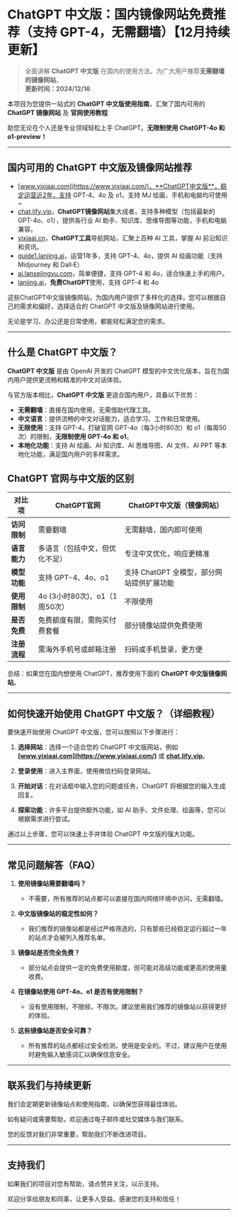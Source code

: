 # ChatGPT 中文版：国内镜像网站免费推荐（支持 GPT-4，无需翻墙）【12月持续更新】

> 全面讲解 **ChatGPT 中文版** 在国内的使用方法，为广大用户推荐**无需翻墙的镜像网站**。  
> **更新时间：2024/12/16** 

本项目为您提供一站式的 **ChatGPT 中文版使用指南**，汇聚了国内可用的 **ChatGPT 镜像网站** 及 **官网使用教程**

助您无论在个人还是专业领域轻松上手 ChatGPT。**无限制使用 ChatGPT-4o 和 o1-preview！**

---

## 国内可用的 ChatGPT 中文版及镜像网站推荐

- [www.yixiaai.com](https://www.yixiaai.com/)，**ChatGPT中文版**，稳定运营近2年，支持 GPT-4、4o 及 o1，支持 MJ 绘画，手机和电脑均可使用~
- [chat.lify.vip](https://chat.lify.vip/)，**ChatGPT镜像网站**集大成者，支持多种模型（包括最新的 GPT-4o、o1），提供各行业 AI 助手、知识库、思维导图等功能，手机和电脑兼容。
- [yixiaai.cn](https://yixiaai.cn/)，**ChatGPT工具**导航网站，汇聚上百种 AI 工具，掌握 AI 前沿知识和资讯。
- [guide1.lanjing.ai](https://guide1.lanjing.ai/)，运营1年多，支持 GPT-4、4o，提供 AI 绘画功能（支持 Midjourney 和 Dall·E）
- [ai.lansejingyu.com](https://ai.lansejingyu.com/)，简单便捷，支持 GPT-4 和 4o，适合快速上手的用户。
- [lanjing.ai](https://lanjing.ai/)，**免费ChatGPT**使用，支持 GPT-4 和 4o

这些ChatGPT中文版镜像网站，为国内用户提供了多样化的选择，您可以根据自己的需求和偏好，选择适合的 ChatGPT 中文版及镜像网站进行使用。

无论是学习、办公还是日常使用，都能轻松满足您的需求。

---

## 什么是 ChatGPT 中文版？
**ChatGPT 中文版** 是由 OpenAI 开发的 ChatGPT 模型的中文优化版本，旨在为国内用户提供更流畅和精准的中文对话体验。

与官方版本相比，**ChatGPT 中文版** 更适合国内用户，具备以下优势：

- **无需翻墙**：直接在国内使用，无需借助代理工具。
- **中文语言**：提供流畅的中文对话能力，适合学习、工作和日常使用。
- **无限使用**：支持 GPT-4，打破官网 GPT-4o（每3小时80次）和 o1（每周50次）的限制，**无限制使用 GPT-4o 和 o1**。
- **本地化功能**：支持 AI 绘画、AI 知识库、AI 思维导图、AI 文件、AI PPT 等本地化功能，满足国内用户的多样需求。

## ChatGPT 官网与中文版的区别

| 对比项 | ChatGPT官网 | ChatGPT中文版（镜像网站）|
|-------- |-------- |-------- |
| **访问限制** | 需要翻墙 | 无需翻墙，国内即可使用 |
| **语言能力** | 多语言（包括中文，但优化不足） | 专注中文优化，响应更精准 |
| **模型功能** | 支持 GPT-4、4o、o1 | 支持 ChatGPT 全模型，部分网站提供扩展功能 |
| **使用限制** | 4o (3小时80次)、o1（1周50次） | 不限使用 |
| **是否免费** | 免费额度有限，需购买付费套餐 | 部分镜像站提供免费使用 |
| **注册流程** | 需海外手机号或邮箱注册 | 扫码或手机登录，更方便 |

总结：如果您在国内想使用 ChatGPT，推荐使用下面的 **ChatGPT 中文版镜像网站**。

---

## 如何快速开始使用 ChatGPT 中文版？（详细教程）

要快速开始使用 ChatGPT 中文版，您可以按照以下步骤进行：

1. **选择网站**：选择一个适合您的 ChatGPT 中文版网站，例如 **[www.yixiaai.com](https://www.yixiaai.com/)** 或 **[chat.lify.vip](https://chat.lify.vip/)**。

2. **登录使用**：进入主界面，使用微信扫码登录网站。

3. **开始对话**：在对话框中输入您的问题或任务，ChatGPT 将根据您的输入生成回复。

4. **探索功能**：许多平台提供额外功能，如 AI 助手、文件处理、绘画等，您可以根据需求进行尝试。

通过以上步骤，您可以快速上手并体验 ChatGPT 中文版的强大功能。

---

## 常见问题解答（FAQ）

1. **使用镜像站需要翻墙吗？**
   - 不需要，所有推荐的站点都可以直接在国内网络环境中访问，无需翻墙。

2. **中文版镜像站的稳定性如何？**
   - 我们推荐的镜像站都是经过严格筛选的，只有那些已经稳定运行超过一年的站点才会被列入推荐名单。

3. **镜像站是否完全免费？**
   - 部分站点会提供一定的免费使用额度，但可能对高级功能或更高的使用量收费。

4. **在镜像站使用 GPT-4o、o1 是否有使用限制？**
   - 没有使用限制，不限频，不限次。建议使用我们推荐的镜像站以获得更好的体验。

5. **这些镜像站是否安全可靠？**
   - 所有推荐的站点都经过安全检测，使用是安全的。不过，建议用户在使用时避免输入敏感词汇以确保信息安全。

---

## 联系我们与持续更新

我们会定期更新镜像站点和使用指南，以确保您获得最佳体验。

如有疑问或需要帮助，欢迎通过电子邮件或社交媒体与我们联系。

您的反馈对我们非常重要，帮助我们不断改进项目。

---

## 支持我们

如果我们的项目对您有帮助，请点赞并关注，以示支持。

欢迎分享给朋友和同事，让更多人受益。感谢您的支持和信任！

---
